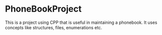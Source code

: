 # PhoneBookProject
This is a project using CPP that is useful in maintaining a phonebook. It uses concepts like structures, files, enumerations etc.
